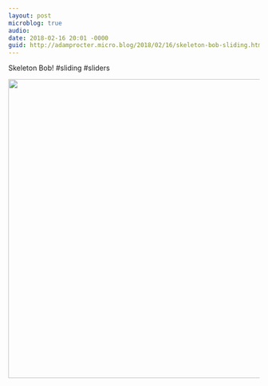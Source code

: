 ```yaml
---
layout: post
microblog: true
audio: 
date: 2018-02-16 20:01 -0000
guid: http://adamprocter.micro.blog/2018/02/16/skeleton-bob-sliding.html
---
```

Skeleton Bob! #sliding #sliders

<img src="http://discursive.adamprocter.co.uk/uploads/2018/1aeb8bdcb4.jpg" width="600" height="600" />
